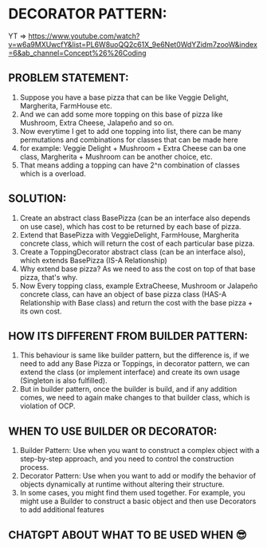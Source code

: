 # DECORATOR PATTERN:
YT => https://www.youtube.com/watch?v=w6a9MXUwcfY&list=PL6W8uoQQ2c61X_9e6Net0WdYZidm7zooW&index=6&ab_channel=Concept%26%26Coding

## PROBLEM STATEMENT:
1) Suppose you have a base pizza that can be like Veggie Delight, Margherita, FarmHouse etc.
2) And we can add some more topping on this base of pizza like Mushroom, Extra Cheese, Jalapeño and so on.
3) Now everytime I get to add one topping into list, there can be many permutations and combinations for classes that can be made here
4) for example: Veggie Delight + Mushroom + Extra Cheese can ba one class, Margherita + Mushroom can be another choice, etc.
5) That means adding a topping can have 2^n combination of classes which is a overload.

## SOLUTION:
1) Create an abstract class BasePizza (can be an interface also depends on use case), which has cost to be returned by each base of pizza.
2) Extend that BasePizza with VeggieDelight, FarmHouse, Margherita concrete class, which will return the cost of each particular base pizza.
3) Create a ToppingDecorator abstract class (can be an interface also), which extends BasePizza (IS-A Relationship)
4) Why extend base pizza? As we need to ass the cost on top of that base pizza, that's why.
5) Now Every topping class, example ExtraCheese, Mushroom or Jalapeño concrete class, can have an object of base pizza class (HAS-A Relationship with Base class) and return the cost with the base pizza + its own cost.

## HOW ITS DIFFERENT FROM BUILDER PATTERN:
1) This behaviour is same like builder pattern, but the difference is, if we need to add any Base Pizza or Toppings, in decorator pattern, we can extend the class (or implement interface) and create its own usage (Singleton is also fulfilled).
2) But in builder pattern, once the builder is build, and if any addition comes, we need to again make changes to that builder class, which is violation of OCP.

## WHEN TO USE BUILDER OR DECORATOR:
1) Builder Pattern: Use when you want to construct a complex object with a step-by-step approach, and you need to control the construction process.
2) Decorator Pattern: Use when you want to add or modify the behavior of objects dynamically at runtime without altering their structure.
3) In some cases, you might find them used together. For example, you might use a Builder to construct a basic object and then use Decorators to add additional features 

## CHATGPT ABOUT WHAT TO BE USED WHEN 😎